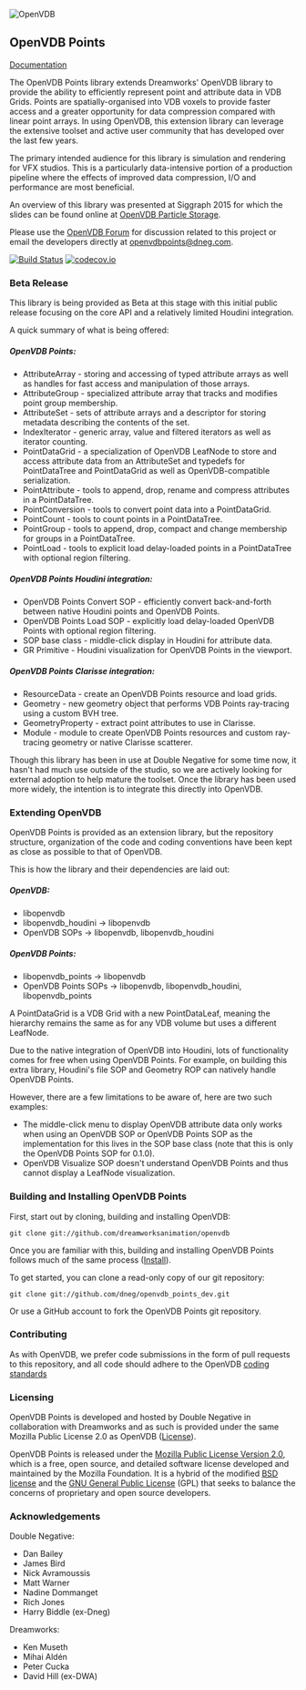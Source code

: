 ![OpenVDB](http://www.openvdb.org/images/openvdb_logo.png)


## OpenVDB Points

[Documentation](http://dneg.github.io/openvdb_points_dev)

The OpenVDB Points library extends Dreamworks' OpenVDB library to provide the ability to efficiently represent point and attribute data in VDB Grids. Points are spatially-organised into VDB voxels to provide faster access and a greater opportunity for data compression compared with linear point arrays. In using OpenVDB, this extension library can leverage the extensive toolset and active user community that has developed over the last few years.

The primary intended audience for this library is simulation and rendering for VFX studios. This is a particularly data-intensive portion of a production pipeline where the effects of improved data compression, I/O and performance are most beneficial.

An overview of this library was presented at Siggraph 2015 for which the slides can be found online at [OpenVDB Particle Storage](http://www.openvdb.org/download/openvdb_particle_storage_2015.pdf).

Please use the [OpenVDB Forum](http://www.openvdb.org/forum/) for discussion related to this project or email the developers directly at openvdbpoints@dneg.com.

[![Build Status](https://travis-ci.org/dneg/openvdb_points_dev.svg?branch=master)](https://travis-ci.org/dneg/openvdb_points_dev)
[![codecov.io](https://codecov.io/github/dneg/openvdb_points_dev/coverage.svg?branch=master)](https://codecov.io/github/dneg/openvdb_points_dev?branch=master)

### Beta Release

This library is being provided as Beta at this stage with this initial public release focusing on the core API and a relatively limited Houdini integration.

A quick summary of what is being offered:

##### OpenVDB Points:

* AttributeArray - storing and accessing of typed attribute arrays as well as handles for fast access and manipulation of those arrays.
* AttributeGroup - specialized attribute array that tracks and modifies point group membership.
* AttributeSet - sets of attribute arrays and a descriptor for storing metadata describing the contents of the set.
* IndexIterator - generic array, value and filtered iterators as well as iterator counting.
* PointDataGrid - a specialization of OpenVDB LeafNode to store and access attribute data from an AttributeSet and typedefs for PointDataTree and PointDataGrid as well as OpenVDB-compatible serialization.
* PointAttribute - tools to append, drop, rename and compress attributes in a PointDataTree.
* PointConversion - tools to convert point data into a PointDataGrid.
* PointCount - tools to count points in a PointDataTree.
* PointGroup - tools to append, drop, compact and change membership for groups in a PointDataTree.
* PointLoad - tools to explicit load delay-loaded points in a PointDataTree with optional region filtering.

##### OpenVDB Points Houdini integration:

* OpenVDB Points Convert SOP - efficiently convert back-and-forth between native Houdini points and OpenVDB Points.
* OpenVDB Points Load SOP - explicitly load delay-loaded OpenVDB Points with optional region filtering.
* SOP base class - middle-click display in Houdini for attribute data.
* GR Primitive - Houdini visualization for OpenVDB Points in the viewport.

##### OpenVDB Points Clarisse integration:

* ResourceData - create an OpenVDB Points resource and load grids.
* Geometry - new geometry object that performs VDB Points ray-tracing using a custom BVH tree.
* GeometryProperty - extract point attributes to use in Clarisse.
* Module - module to create OpenVDB Points resources and custom ray-tracing geometry or native Clarisse scatterer.

Though this library has been in use at Double Negative for some time now, it hasn't had much use outside of the studio, so we are actively looking for external adoption to help mature the toolset. Once the library has been used more widely, the intention is to integrate this directly into OpenVDB.


### Extending OpenVDB

OpenVDB Points is provided as an extension library, but the repository structure, organization of the code and coding conventions have been kept as close as possible to that of OpenVDB.

This is how the library and their dependencies are laid out:

##### OpenVDB:

* libopenvdb
* libopenvdb_houdini -> libopenvdb
* OpenVDB SOPs -> libopenvdb, libopenvdb_houdini

##### OpenVDB Points:

* libopenvdb_points -> libopenvdb
* OpenVDB Points SOPs -> libopenvdb, libopenvdb_houdini, libopenvdb_points

A PointDataGrid is a VDB Grid with a new PointDataLeaf, meaning the hierarchy remains the same as for any VDB volume but uses a different LeafNode.

Due to the native integration of OpenVDB into Houdini, lots of functionality comes for free when using OpenVDB Points. For example, on building this extra library, Houdini's file SOP and Geometry ROP can natively handle OpenVDB Points.

However, there are a few limitations to be aware of, here are two such examples:

* The middle-click menu to display OpenVDB attribute data only works when using an OpenVDB SOP or OpenVDB Points SOP as the implementation for this lives in the SOP base class (note that this is only the OpenVDB Points SOP for 0.1.0).
* OpenVDB Visualize SOP doesn't understand OpenVDB Points and thus cannot display a LeafNode visualization.


### Building and Installing OpenVDB Points

First, start out by cloning, building and installing OpenVDB:

```
git clone git://github.com/dreamworksanimation/openvdb
```

Once you are familiar with this, building and installing OpenVDB Points follows much of the same process ([Install](https://github.com/dreamworksanimation/openvdb/blob/master/openvdb/INSTALL)).

To get started, you can clone a read-only copy of our git repository:

```
git clone git://github.com/dneg/openvdb_points_dev.git
```

Or use a GitHub account to fork the OpenVDB Points git repository.


### Contributing

As with OpenVDB, we prefer code submissions in the form of pull requests to this repository, and all code should adhere to the OpenVDB [coding standards](http://www.openvdb.org/documentation/doxygen/codingStyle.html)


### Licensing

OpenVDB Points is developed and hosted by Double Negative in collaboration with Dreamworks and as such is provided under the same Mozilla Public License 2.0 as OpenVDB ([License](http://www.openvdb.org/license)).

OpenVDB Points is released under the [Mozilla Public License Version 2.0](https://www.mozilla.org/MPL/2.0/), which is a free, open source, and detailed software license developed and maintained by the Mozilla Foundation. It is a hybrid of the modified [BSD license](https://en.wikipedia.org/wiki/BSD_licenses#3-clause) and the [GNU General Public License](https://en.wikipedia.org/wiki/GNU_General_Public_License) (GPL) that seeks to balance the concerns of proprietary and open source developers.


### Acknowledgements

Double Negative:

* Dan Bailey
* James Bird
* Nick Avramoussis
* Matt Warner
* Nadine Dommanget
* Rich Jones
* Harry Biddle (ex-Dneg)

Dreamworks:

* Ken Museth
* Mihai Ald&eacute;n
* Peter Cucka
* David Hill (ex-DWA)
